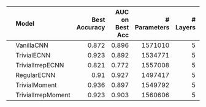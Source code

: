 |    | Model              |   Best Accuracy |   AUC on Best Acc |   # Parameters |   # Layers |   Stage 1 Channels |
|:---|:-------------------|----------------:|------------------:|---------------:|-----------:|-------------------:|
|    | VanillaCNN         |           0.872 |             0.896 |        1571010 |          5 |                 32 |
|    | TrivialECNN        |           0.923 |             0.892 |        1534771 |          5 |                 67 |
|    | TrivialIrrepECNN   |           0.821 |             0.772 |        1557008 |          5 |                 62 |
|    | RegularECNN        |           0.91  |             0.927 |        1497417 |          5 |                 29 |
|    | TrivialMoment      |           0.936 |             0.897 |        1549792 |          5 |                 55 |
|    | TrivialIrrepMoment |           0.923 |             0.903 |        1560606 |          5 |                 59 |